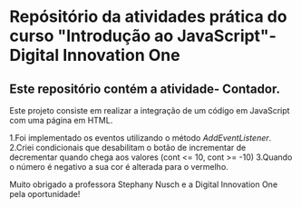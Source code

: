 # Repósitório da atividades prática do curso "Introdução ao JavaScript"- Digital Innovation One

## Este repositório contém a atividade- **Contador**.

Este projeto consiste em realizar a integração de um código em JavaScript com uma página em HTML.

1.Foi implementado os eventos utilizando o método _AddEventListener_.
2.Criei condicionais que desabilitam o botão de incrementar de decrementar quando chega aos valores (cont <= 10, cont >= -10)
3.Quando o número é negativo a sua cor é alterada para o vermelho.

Muito obrigado a professora Stephany Nusch e a Digital Innovation One pela oportunidade!
